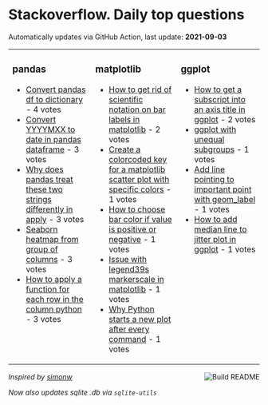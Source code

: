# Stackoverflow. Daily top questions 

Automatically updates via GitHub Action, last update: **<!-- date starts -->2021-09-03<!-- date ends -->**


<table><tr><td valign="top" width="33%">

### pandas
<!-- pandas starts -->
* [Convert pandas df to dictionary](https://stackoverflow.com/questions/69043356/convert-pandas-df-to-dictionary) - 4 votes
* [Convert YYYYMXX to date in pandas dataframe](https://stackoverflow.com/questions/69044346/convert-yyyymxx-to-date-in-pandas-dataframe) - 3 votes
* [Why does pandas treat these two strings differently in apply](https://stackoverflow.com/questions/69041513/why-does-pandas-treat-these-two-strings-differently-in-apply) - 3 votes
* [Seaborn heatmap from group of columns](https://stackoverflow.com/questions/69046992/seaborn-heatmap-from-group-of-columns) - 3 votes
* [How to apply a function for each row in the column python](https://stackoverflow.com/questions/69043931/how-to-apply-a-function-for-each-row-in-the-column-python) - 3 votes
<!-- pandas ends -->
</td><td valign="top" width="34%">


### matplotlib
<!-- matplotlib starts -->
* [How to get rid of scientific notation on bar labels in matplotlib](https://stackoverflow.com/questions/69045499/how-to-get-rid-of-scientific-notation-on-bar-labels-in-matplotlib) - 2 votes
* [Create a colorcoded key for a matplotlib scatter plot with specific colors](https://stackoverflow.com/questions/69046713/create-a-color-coded-key-for-a-matplotlib-scatter-plot-with-specific-colors) - 1 votes
* [How to choose bar color if value is positive or negative](https://stackoverflow.com/questions/69043592/how-to-choose-bar-color-if-value-is-positive-or-negative) - 1 votes
* [Issue with legend39s markerscale in matplotlib](https://stackoverflow.com/questions/69044227/issue-with-legends-markerscale-in-matplotlib) - 1 votes
* [Why Python starts a new plot after every command](https://stackoverflow.com/questions/69042591/why-python-starts-a-new-plot-after-every-command) - 1 votes
<!-- matplotlib ends -->
</td><td valign="top" width="34%">


### ggplot
<!-- ggplot2 starts -->
* [How to get a subscript into an axis title in ggplot](https://stackoverflow.com/questions/69041857/how-to-get-a-subscript-into-an-axis-title-in-ggplot) - 2 votes
* [ggplot with unequal subgroups](https://stackoverflow.com/questions/69041481/ggplot-with-unequal-subgroups) - 1 votes
* [Add line pointing to important point with geom_label](https://stackoverflow.com/questions/69048731/add-line-pointing-to-important-point-with-geom-label) - 1 votes
* [How to add median line to jitter plot in ggplot](https://stackoverflow.com/questions/69044948/how-to-add-median-line-to-jitter-plot-in-ggplot) - 1 votes
<!-- ggplot2 ends -->
</td></tr></table>

<a href="https://github.com/hp0404/hp0404/actions"><img src="https://github.com/hp0404/hp0404/workflows/Build%20README/badge.svg" align="right" alt="Build README"></a> <p>*Inspired by  [simonw](https://github.com/simonw/simonw)*</p> <p> *Now also updates sqlite .db via `sqlite-utils`* </p>
